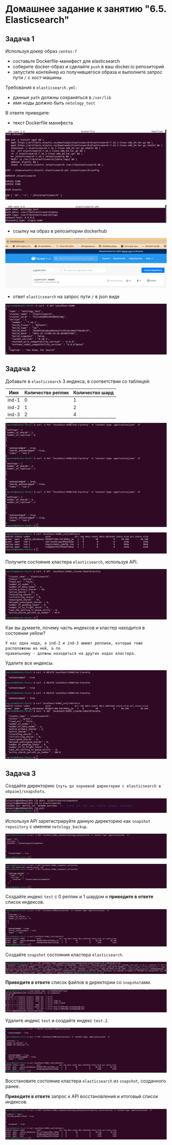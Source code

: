 # Домашнее задание к занятию "6.5. Elasticsearch"

## Задача 1

Используя докер образ `centos:7`

- составьте Dockerfile-манифест для elasticsearch
- соберите docker-образ и сделайте `push` в ваш docker.io репозиторий
- запустите контейнер из получившегося образа и выполните запрос пути `/` c хост-машины

Требования к `elasticsearch.yml`:
- данные `path` должны сохраняться в `/var/lib`
- имя ноды должно быть `netology_test`

В ответе приведите:
- текст Dockerfile манифеста

![](img/task1.1.png)

![](img/task1.1.1.png)

- ссылку на образ в репозитории dockerhub

![](img/task1.2.png)

- ответ `elasticsearch` на запрос пути `/` в json виде

![](img/task1.3.png)

## Задача 2

Добавьте в `elasticsearch` 3 индекса, в соответствии со таблицей:

| Имя | Количество реплик | Количество шард |
|-----|-------------------|-----------------|
| ind-1| 0 | 1 |
| ind-2 | 1 | 2 |
| ind-3 | 2 | 4 |

![](img/task2.1.png)

![](img/task2.2.png)

Получите состояние кластера `elasticsearch`, используя API.

![](img/task2.3.png)

Как вы думаете, почему часть индексов и кластер находится в состоянии yellow?

```
У нас одна нода, а ind-2 и ind-3 имеют реплики, которые тоже расположены на ней, а по 
правильному - должны находиться на других нодах кластера.
```
Удалите все индексы.

![](img/task2.4.png)

## Задача 3

Создайте директорию `{путь до корневой директории с elasticsearch в образе}/snapshots`.

![](img/task3.1.png)

Используя API зарегистрируйте данную директорию как `snapshot repository` 
c именем `netology_backup`.

![](img/task3.2.png)

![](img/task3.2.1.png)

Создайте индекс `test` с 0 реплик и 1 шардом и **приведите в ответе** список индексов.

![](img/task3.3.png)

Создайте `snapshot` состояния кластера `elasticsearch`.

![](img/task3.4.png)

**Приведите в ответе** список файлов в директории со `snapshot`ами.

![](img/task3.5.png)

Удалите индекс `test` и создайте индекс `test-2`. 

![](img/task3.6.png)

Восстановите состояние кластера `elasticsearch` из `snapshot`, созданного ранее. 

**Приведите в ответе** запрос к API восстановления и итоговый список индексов.

![](img/task3.7.png)




